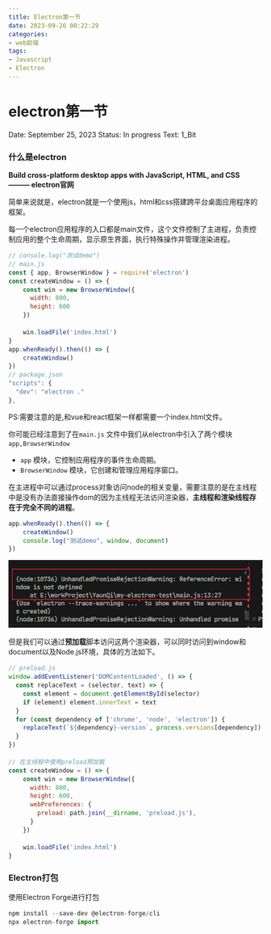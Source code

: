 ```yaml
---
title: Electron第一节
date: 2023-09-26 00:22:29
categories: 
- web前端
tags:
- Javascript
- Electron
---
```

# electron第一节

Date: September 25, 2023
Status: In progress
Text: 1_Bit

### 什么是electron

**Build cross-platform desktop apps with JavaScript, HTML, and CSS ——— electron官网**

简单来说就是，electron就是一个使用js，html和css搭建跨平台桌面应用程序的框架。

每一个electron应用程序的入口都是main文件，这个文件控制了主进程，负责控制应用的整个生命周期，显示原生界面，执行特殊操作并管理渲染进程。

```jsx
// console.log("测试demo")
// main.js
const { app, BrowserWindow } = require('electron')
const createWindow = () => {
    const win = new BrowserWindow({
      width: 800,
      height: 600
    })
  
    win.loadFile('index.html')
}
app.whenReady().then(() => {
    createWindow()
})
// package.json
"scripts": {
  "dev": "electron ."
},
```

PS:需要注意的是,和vue和react框架一样都需要一个index.html文件。

你可能已经注意到了在`main.js` 文件中我们从electron中引入了两个模块`app,BrowserWindow`

- `app` 模块，它控制应用程序的事件生命周期。
- `BrowserWindow` 模块，它创建和管理应用程序窗口。

在主进程中可以通过process对象访问node的相关变量，需要注意的是在主线程中是没有办法直接操作dom的因为主线程无法访问渲染器，**主线程和渲染线程存在于完全不同的进程**。

```jsx
app.whenReady().then(() => {
    createWindow()
    console.log("测试demo", window, document)
})
```

![Untitled](electron%E7%AC%AC%E4%B8%80%E8%8A%82%200da949a924f14c82a35e59f26099c561/Untitled.png)

但是我们可以通过**预加载**脚本访问这两个渲染器，可以同时访问到window和document以及Node.js环境，具体的方法如下。

```jsx
// preload.js
window.addEventListener('DOMContentLoaded', () => {
  const replaceText = (selector, text) => {
    const element = document.getElementById(selector)
    if (element) element.innerText = text
  }
  for (const dependency of ['chrome', 'node', 'electron']) {
    replaceText(`${dependency}-version`, process.versions[dependency])
  }
})

// 在主线程中使用preload预加载
const createWindow = () => {
    const win = new BrowserWindow({
      width: 800,
      height: 600,
      webPreferences: {
        preload: path.join(__dirname, 'preload.js'),
      }
    })
  
    win.loadFile('index.html')
}
```

### Electron打包

使用Electron Forge进行打包

```jsx
npm install --save-dev @electron-forge/cli
npx electron-forge import
```